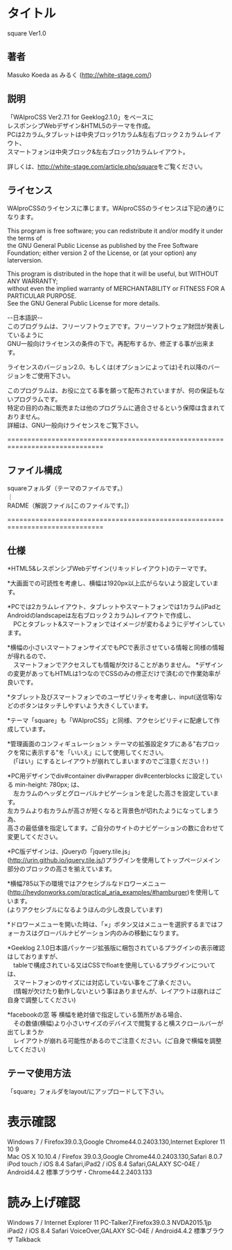 ﻿# タイトル
square Ver1.0  

## 著者
Masuko Koeda as みるく (<http://white-stage.com/>)

## 説明
「WAIproCSS Ver2.7.1 for Geeklog2.1.0」をベースに  
レスポンシブWebデザイン&HTML5のテーマを作成。  
PCは2カラム,タブレットは中央ブロック1カラム&左右ブロック２カラムレイアウト、  
スマートフォンは中央ブロック&左右ブロック1カラムレイアウト。

詳しくは、<http://white-stage.com/article.php/square>をご覧ください。

## ライセンス  
WAIproCSSのライセンスに準じます。WAIproCSSのライセンスは下記の通りになります。  

This program is free software; you can redistribute it and/or modify it under the terms of  
the GNU General Public License as published by the Free Software  
Foundation; either version 2 of the License, or (at your option) any laterversion.  


This program is distributed in the hope that it will be useful, but WITHOUT ANY WARRANTY;  
without even the implied warranty of MERCHANTABILITY or FITNESS FOR A PARTICULAR PURPOSE.  
See the GNU General Public License for more details.


--日本語訳--  
このプログラムは、フリーソフトウェアです。フリーソフトウェア財団が発表しているように  
GNU一般向けライセンスの条件の下で。再配布するか、修正する事が出来ます。  


ライセンスのバージョン2.0、もしくは(オプションによっては)それ以降のバージョンをご使用下さい。  


このプログラムは、お役に立てる事を願って配布されていますが、何の保証もないプログラムです。  
特定の目的の為に販売または他のプログラムに適合させるという保障は含まれておりません。  
詳細は、GNU一般向けライセンスをご覧下さい。  


==============================================================================  

## ファイル構成
squareフォルダ（テーマのファイルです。）  
  ｜  
RADME（解説ファイル[このファイルです。]）  

==============================================================================  


## 仕様
*HTML5&レスポンシブWebデザイン(リキッドレイアウト)のテーマです。

*大画面での可読性を考慮し、横幅は1920px以上広がらないよう設定しています。

*PCでは2カラムレイアウト、タブレットやスマートフォンでは1カラム(iPadとAndroidのlandscapeは左右ブロック２カラム)レイアウトで作成し、  
　PCとタブレット&スマートフォンではイメージが変わるようにデザインしています。

*横幅の小さいスマートフォンサイズでもPCで表示させている情報と同様の情報が得れるので、  
　スマートフォンでアクセスしても情報が欠けることがありません。
*デザインの変更があってもHTMLは1つなのでCSSのみの修正だけで済むので作業効率が良いです。

*タブレット及びスマートフォンでのユーザビリティを考慮し、input(送信等)などのボタンはタッチしやすいよう大きくしています。

*テーマ「square」も「WAIproCSS」と同様、アクセシビリティに配慮して作成しています。

*管理画面のコンフィギュレーション > テーマの拡張設定タブにある"右ブロックを常に表示する"を「いいえ」にして使用してください。  
　(「はい」にするとレイアウトが崩れてしまいますのでご注意ください！)

*PC用デザインでdiv#container div#wrapper div#centerblocks に設定している min-height: 780px; は、  
　左カラムのヘッダとグローバルナビゲーションを足した高さを設定しています。  
  左カラムより右カラムが高さが短くなると背景色が切れたようになってしまう為、  
  高さの最低値を指定してます。ご自分のサイトのナビゲーションの数に合わせて変更してください。

*PC版デザインは、jQueryの「jquery.tile.js」(<http://urin.github.io/jquery.tile.js/>)プラグインを使用してトップページメイン部分のブロックの高さを揃えています。

*横幅785以下の環境ではアクセシブルなドロワーメニュー(<http://heydonworks.com/practical_aria_examples/#hamburger>)を使用しています。  
  (よりアクセシブルになるようほんの少し改良しています)

*ドロワーメニューを開いた時は、「×」ボタン又はメニューを選択するまではフォーカスはグローバルナビゲーション内のみの移動になります。

*Geeklog 2.1.0日本語パッケージ拡張版に梱包されているプラグインの表示確認はしておりますが、  
　tableで構成されている又はCSSでfloatを使用しているプラグインについては、  
　スマートフォンのサイズには対応していない事をご了承ください。  
　(情報が欠けたり動作しないという事はありませんが、レイアウトは崩れはご自身で調整してください)

*facebookの窓 等 横幅を絶対値で指定している箇所がある場合、  
　その数値(横幅)より小さいサイズのデバイスで閲覧すると横スクロールバーが出てしまうか  
　レイアウトが崩れる可能性があるのでご注意ください。(ご自身で横幅を調整してください)


## テーマ使用方法
「square」フォルダをlayout/にアップロードして下さい。


# 表示確認
Windows 7 / Firefox39.0.3,Google Chrome44.0.2403.130,Internet Explorer 11 10 9  
Mac OS X 10.10.4 / Firefox 39.0.3,Google Chrome44.0.2403.130,Safari 8.0.7  
iPod touch / iOS 8.4 Safari,iPad2 / iOS 8.4 Safari,GALAXY SC-04E / Android4.4.2 標準ブラウザ・Chrome44.2.2403.133  


# 読み上げ確認
Windows 7 / Internet Explorer 11 PC-Talker7,Firefox39.0.3 NVDA2015.1jp  
iPad2 / iOS 8.4 Safari VoiceOver,GALAXY SC-04E / Android4.4.2 標準ブラウザ Talkback  


